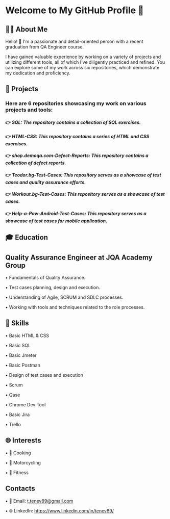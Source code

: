 # Welcome to My GitHub Profile 👋


## 👨‍💻 About Me

Hello! 👋 I'm a passionate and detail-oriented person with a recent graduation from QA Engineer course.

I have gained valuable experience by working on a variety of projects and utilizing different tools, all of which I've diligently practiced and refined. You can explore some of my work across six repositories, which demonstrate my dedication and proficiency.


## 💼 Projects   

### Here are 6 repositories showcasing my work on various projects and tools:

#### 👉 **_SQL:   The repository contains a collection of SQL exercises._**

#### 👉 **_HTML-CSS: This repository contains a series of HTML and CSS exercises._**

#### 👉 **_shop.demoqa.com-Defect-Reports: This repository contains a collection of defect reports._**

#### 👉 **_Teodor.bg-Test-Cases: This repository serves as a showcase of test cases and quality assurance efforts._**

#### 👉 **_Workout.bg-Test-Cases: This repository serves as a showcase of test cases._**

#### 👉 **_Help-a-Paw-Android-Test-Cases: This repository serves as a showcase of test cases for mobile application._**

## 🎓 Education

## Quality Assurance Engineer at JQA Academy Group

• Fundamentals of Quality Assurance.

• Test cases planning, design and execution.

• Understanding of Agile, SCRUM and SDLC processes.

• Working with tools and techniques related to the role processes.


## 🚀 Skills

• Basic HTML & CSS

• Basic SQL

• Basic Jmeter

• Basic Postman

• Design of test cases and execution

• Scrum

• Qase

• Chrome Dev Tool

• Basic Jira

• Trello

## 🌐 Interests

• 🍳 Cooking

• 🚴 Motorcycling

• 💪 Fitness

## Contacts

• 📧 Email: t.tenev89@gmail.com

• 🌐 LinkedIn: https://www.linkedin.com/in/tenev89/








